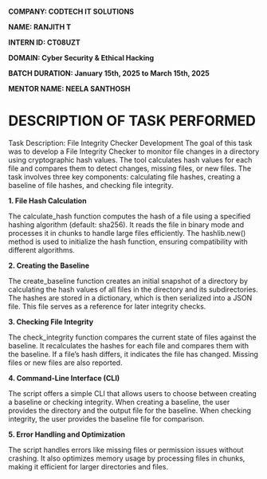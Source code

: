 **COMPANY: CODTECH IT SOLUTIONS**

**NAME: RANJITH T**

**INTERN ID: CT08UZT**

**DOMAIN: Cyber Security & Ethical Hacking**

**BATCH DURATION: January 15th, 2025 to March 15th, 2025**

**MENTOR NAME: NEELA SANTHOSH**

# DESCRIPTION OF TASK PERFORMED
Task Description: File Integrity Checker Development
The goal of this task was to develop a File Integrity Checker to monitor file changes in a directory using cryptographic hash values. The tool calculates hash values for each file and compares them to detect changes, missing files, or new files. The task involves three key components: calculating file hashes, creating a baseline of file hashes, and checking file integrity.

**1. File Hash Calculation**

The calculate_hash function computes the hash of a file using a specified hashing algorithm (default: sha256). It reads the file in binary mode and processes it in chunks to handle large files efficiently. The hashlib.new() method is used to initialize the hash function, ensuring compatibility with different algorithms.

**2. Creating the Baseline**

The create_baseline function creates an initial snapshot of a directory by calculating the hash values of all files in the directory and its subdirectories. The hashes are stored in a dictionary, which is then serialized into a JSON file. This file serves as a reference for later integrity checks.

**3. Checking File Integrity**

The check_integrity function compares the current state of files against the baseline. It recalculates the hashes for each file and compares them with the baseline. If a file’s hash differs, it indicates the file has changed. Missing files or new files are also reported.

**4. Command-Line Interface (CLI)**

The script offers a simple CLI that allows users to choose between creating a baseline or checking integrity. When creating a baseline, the user provides the directory and the output file for the baseline. When checking integrity, the user provides the baseline file for comparison.

**5. Error Handling and Optimization**

The script handles errors like missing files or permission issues without crashing. It also optimizes memory usage by processing files in chunks, making it efficient for larger directories and files.
